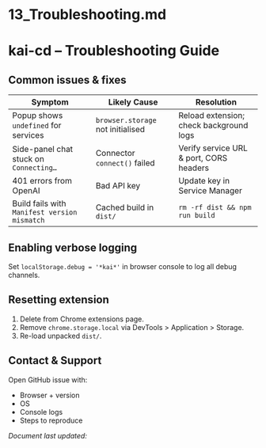 # 13_Troubleshooting.md
# kai-cd – Troubleshooting Guide

## Common issues & fixes
| Symptom | Likely Cause | Resolution |
|---------|--------------|------------|
| Popup shows `undefined` for services | `browser.storage` not initialised | Reload extension; check background logs |
| Side-panel chat stuck on `Connecting…` | Connector `connect()` failed | Verify service URL & port, CORS headers |
| 401 errors from OpenAI | Bad API key | Update key in Service Manager |
| Build fails with `Manifest version mismatch` | Cached build in `dist/` | `rm -rf dist && npm run build` |

## Enabling verbose logging
Set `localStorage.debug = '*kai*'` in browser console to log all debug channels.

## Resetting extension
1. Delete from Chrome extensions page.
2. Remove `chrome.storage.local` via DevTools > Application > Storage.
3. Re-load unpacked `dist/`.

## Contact & Support
Open GitHub issue with:
* Browser + version
* OS
* Console logs
* Steps to reproduce

*Document last updated: <!--timestamp-->* 